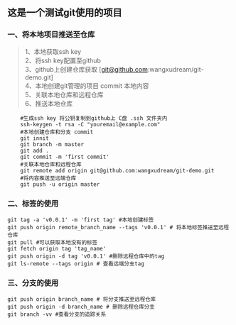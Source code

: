 ## 这是一个测试git使用的项目

### 一、将本地项目推送至仓库

> 1、本地获取ssh key  
> 2、将ssh key配置至github  
> 3、github上创建仓库获取  [git@github.com:wangxudream/git-demo.git]  
> 4、本地创建git管理的项目 commit 本地内容   
> 5、关联本地仓库和远程仓库  
> 6、推送本地仓库

```shell
    #生成ssh key 将公钥复制到github上 C盘 .ssh 文件夹内
    ssh-keygen -t rsa -C "youremail@example.com"
    #本地创建仓库和分支 commit
    git innit 
    git branch -m master
    git add .
    git commit -m 'first commit' 
    #关联本地仓库和远程仓库
    git remote add origin git@github.com:wangxudream/git-demo.git
    #将内容推送至远端仓库 
    git push -u origin master 
```
### 二、标签的使用
```shell
git tag -a 'v0.0.1' -m 'first tag' #本地创建标签
git push origin remote_branch_name --tags 'v0.0.1' # 将本地标签推送至远程仓库
git pull #可以获取本地没有的标签
git fetch origin tag 'tag_name'
git push origin -d tag 'v0.0.1' #删除远程仓库中的tag
git ls-remote --tags origin # 查看远端分支tag
```
### 三、分支的使用
```shell
git push origin branch_name # 将分支推送至远程仓库
git push origin -d branch_name # 删除远程仓库分支
git branch -vv #查看分支的追踪关系
```
  
